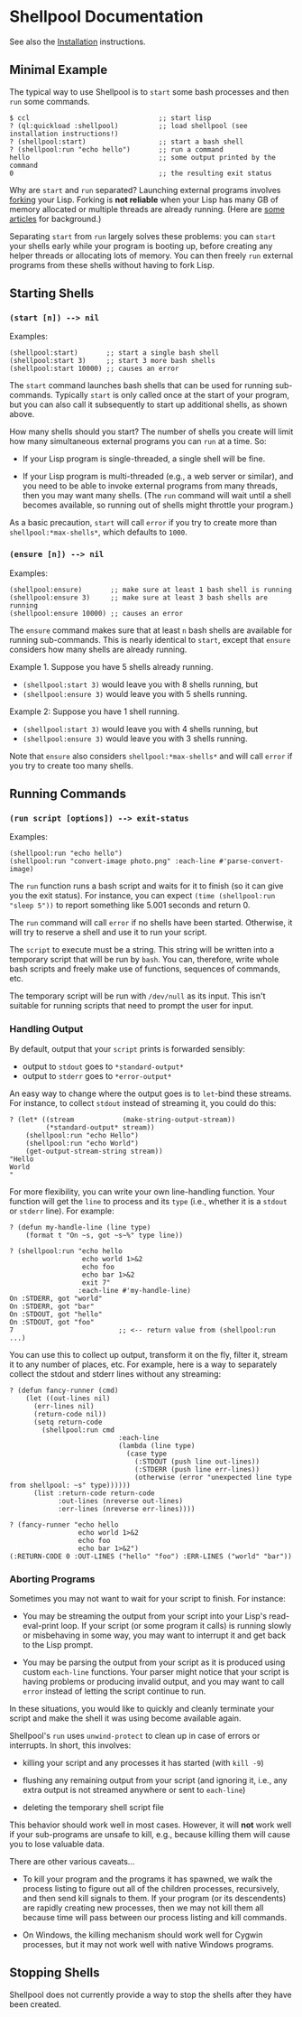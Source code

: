 Shellpool Documentation
=======================

See also the [Installation](INSTALL.md) instructions.


## Minimal Example

The typical way to use Shellpool is to `start` some bash processes and
then `run` some commands.

```
$ ccl                                ;; start lisp
? (ql:quickload :shellpool)          ;; load shellpool (see installation instructions!)
? (shellpool:start)                  ;; start a bash shell
? (shellpool:run "echo hello")       ;; run a command
hello                                ;; some output printed by the command
0                                    ;; the resulting exit status
```

Why are `start` and `run` separated?  Launching external programs involves
[forking](http://en.wikipedia.org/wiki/Fork_%28operating_system%29) your Lisp.
Forking is **not reliable** when your Lisp has many GB of memory allocated or
multiple threads are already running.  (Here are
[some](http://www.linuxprogrammingblog.com/threads-and-fork-think-twice-before-using-them)
[articles](http://bryanmarty.com/2012/01/14/forking-jvm/) for background.)

Separating `start` from `run` largely solves these problems: you can `start`
your shells early while your program is booting up, before creating any helper
threads or allocating lots of memory.  You can then freely `run` external
programs from these shells without having to fork Lisp.


## Starting Shells

### `(start [n]) --> nil`

Examples:
```
(shellpool:start)       ;; start a single bash shell
(shellpool:start 3)     ;; start 3 more bash shells
(shellpool:start 10000) ;; causes an error
```

The `start` command launches bash shells that can be used for running
sub-commands.  Typically `start` is only called once at the start of your
program, but you can also call it subsequently to start up additional shells,
as shown above.

How many shells should you start?  The number of shells you create will limit
how many simultaneous external programs you can `run` at a time.  So:

 - If your Lisp program is single-threaded, a single shell will be fine.

 - If your Lisp program is multi-threaded (e.g., a web server or similar), and
   you need to be able to invoke external programs from many threads, then you
   may want many shells.  (The `run` command will wait until a shell becomes
   available, so running out of shells might throttle your program.)

As a basic precaution, `start` will call `error` if you try to create more than
`shellpool:*max-shells*`, which defaults to `1000`.


### `(ensure [n]) --> nil`

Examples:

```
(shellpool:ensure)       ;; make sure at least 1 bash shell is running
(shellpool:ensure 3)     ;; make sure at least 3 bash shells are running
(shellpool:ensure 10000) ;; causes an error
```

The `ensure` command makes sure that at least `n` bash shells are available for
running sub-commands.  This is nearly identical to `start`, except that
`ensure` considers how many shells are already running.

Example 1.  Suppose you have 5 shells already running.

  - `(shellpool:start 3)` would leave you with 8 shells running, but
  - `(shellpool:ensure 3)` would leave you with 5 shells running.

Example 2:  Suppose you have 1 shell running.

  - `(shellpool:start 3)` would leave you with 4 shells running, but
  - `(shellpool:ensure 3)` would leave you with 3 shells running.

Note that `ensure` also considers `shellpool:*max-shells*` and will call
`error` if you try to create too many shells.



## Running Commands

### `(run script [options]) --> exit-status`

Examples:
```
(shellpool:run "echo hello")
(shellpool:run "convert-image photo.png" :each-line #'parse-convert-image)
```

The `run` function runs a bash script and waits for it to finish (so it can
give you the exit status).  For instance, you can expect `(time (shellpool:run
"sleep 5"))` to report something like 5.001 seconds and return 0.

The `run` command will call `error` if no shells have been started.  Otherwise,
it will try to reserve a shell and use it to run your script.

The `script` to execute must be a string.  This string will be written into a
temporary script that will be run by `bash`.  You can, therefore, write whole
bash scripts and freely make use of functions, sequences of commands, etc.

The temporary script will be run with `/dev/null` as its input.  This isn't
suitable for running scripts that need to prompt the user for input.


### Handling Output

By default, output that your `script` prints is forwarded sensibly:

  - output to `stdout` goes to `*standard-output*`
  - output to `stderr` goes to `*error-output*`

An easy way to change where the output goes is to `let`-bind these streams.
For instance, to collect `stdout` instead of streaming it, you could do this:

```
? (let* ((stream            (make-string-output-stream))
         (*standard-output* stream))
    (shellpool:run "echo Hello")
    (shellpool:run "echo World")
    (get-output-stream-string stream))
"Hello
World
"
```

For more flexibility, you can write your own line-handling function.  Your
function will get the `line` to process and its `type` (i.e., whether it is a
`stdout` or `stderr` line).  For example:

```
? (defun my-handle-line (line type)
    (format t "On ~s, got ~s~%" type line))

? (shellpool:run "echo hello
                  echo world 1>&2
                  echo foo
                  echo bar 1>&2
                  exit 7"
                 :each-line #'my-handle-line)
On :STDERR, got "world"
On :STDERR, got "bar"
On :STDOUT, got "hello"
On :STDOUT, got "foo"
7                          ;; <-- return value from (shellpool:run ...)
```

You can use this to collect up output, transform it on the fly, filter it,
stream it to any number of places, etc.  For example, here is a way to
separately collect the stdout and stderr lines without any streaming:

```
? (defun fancy-runner (cmd)
    (let ((out-lines nil)
	  (err-lines nil)
	  (return-code nil))
      (setq return-code
	    (shellpool:run cmd
                           :each-line
                           (lambda (line type)
                             (case type
                               (:STDOUT (push line out-lines))
                               (:STDERR (push line err-lines))
                               (otherwise (error "unexpected line type from shellpool: ~s" type))))))
      (list :return-code return-code
            :out-lines (nreverse out-lines)
            :err-lines (nreverse err-lines))))

? (fancy-runner "echo hello
                 echo world 1>&2
                 echo foo
                 echo bar 1>&2")
(:RETURN-CODE 0 :OUT-LINES ("hello" "foo") :ERR-LINES ("world" "bar"))
```


### Aborting Programs

Sometimes you may not want to wait for your script to finish.  For instance:

  - You may be streaming the output from your script into your Lisp's
    read-eval-print loop.  If your script (or some program it calls) is running
    slowly or misbehaving in some way, you may want to interrupt it and get
    back to the Lisp prompt.

  - You may be parsing the output from your script as it is produced using
    custom `each-line` functions.  Your parser might notice that your script is
    having problems or producing invalid output, and you may want to call
    `error` instead of letting the script continue to run.

In these situations, you would like to quickly and cleanly terminate your
script and make the shell it was using become available again.

Shellpool's `run` uses `unwind-protect` to clean up in case of errors or
interrupts.  In short, this involves:

  - killing your script and any processes it has started (with `kill -9`)

  - flushing any remaining output from your script (and ignoring it, i.e., any
    extra output is not streamed anywhere or sent to `each-line`)

  - deleting the temporary shell script file

This behavior should work well in most cases.  However, it will **not** work
well if your sub-programs are unsafe to kill, e.g., because killing them will
cause you to lose valuable data.

There are other various caveats...

  - To kill your program and the programs it has spawned, we walk the process
    listing to figure out all of the children processes, recursively, and then
    send kill signals to them.  If your program (or its descendents) are
    rapidly creating new processes, then we may not kill them all because time
    will pass between our process listing and kill commands.

  - On Windows, the killing mechanism should work well for Cygwin processes,
    but it may not work well with native Windows programs.


## Stopping Shells

Shellpool does not currently provide a way to stop the shells after they have
been created.

